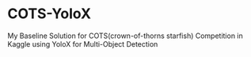 # COTS-YoloX
My Baseline Solution for COTS(crown-of-thorns starfish) Competition in Kaggle using YoloX for Multi-Object Detection
